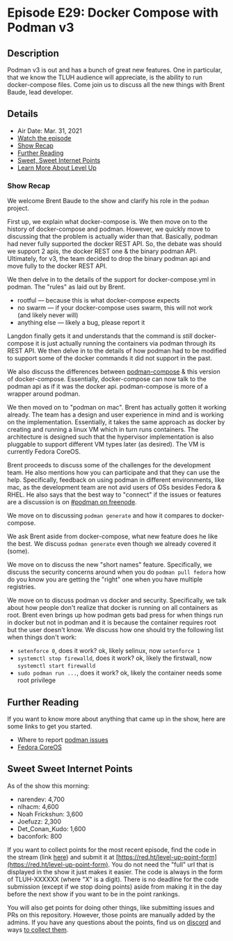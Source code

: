 # Episode E29: Docker Compose with Podman v3

## Description

Podman v3 is out and has a bunch of great new features. One in particular, that we know the TLUH audience will appreciate, is the ability to run docker-compose files. Come join us to discuss all the new things with Brent Baude, lead developer.

## Details

* Air Date: Mar. 31, 2021
* [Watch the episode](https://www.youtube.com/watch?v=hyOXwzvLXOM)
* [Show Recap](#show-recap)
* [Further Reading](#further-reading)
* [Sweet, Sweet Internet Points](#sweet-sweet-internet-points)
* [Learn More About Level Up](https://red.ht/leveluphour)

### Show Recap

We welcome Brent Baude to the show and clarify his role in the `podman` project.

First up, we explain what docker-compose is.
We then move on to the history of docker-compose and podman.
However, we quickly move to discussing that the problem is actually wider than that.
Basically, podman had never fully supported the docker REST API.
So, the debate was should we support 2 apis, the docker REST one & the binary podman API.
Ultimately, for v3, the team decided to drop the binary podman api and move fully to the docker REST API.

We then delve in to the details of the support for docker-compose.yml in podman.
The "rules" as laid out by Brent.

* rootful — because this is what docker-compose expects
* no swarm — if your docker-compose uses swarm, this will not work (and likely never will)
* anything else — likely a bug, please report it

Langdon finally gets it and understands that the command is *still* docker-compose it is just actually running the containers via podman through its REST API.
We then delve in to the details of how podman had to be modified to support some of the docker commands it did not support in the past.

We also discuss the differences between [podman-compose](https://github.com/containers/podman-compose) & this version of docker-compose.
Essentially, docker-compose can now talk to the podman api as if it was the docker api.
podman-compose is more of a wrapper around podman.

We then moved on to "podman on mac".
Brent has actually gotten it working already.
The team has a design and user experience in mind and is working on the implementation.
Essentially, it takes the same approach as docker by creating and running a linux VM which in turn runs containers.
The architecture is designed such that the hypervisor implementation is also pluggable to support different VM types later (as desired).
The VM is currently Fedora CoreOS.

Brent proceeds to discuss some of the challenges for the development team.
He also mentions how you can participate and that they can use the help.
Specifically, feedback on using podman in different environments, like mac, as the development team are not avid users of OSs besides Fedora & RHEL.
He also says that the best way to "connect" if the issues or features are a discussion is on [#podman on freenode](ircs://chat.freenode.net/podman).

We move on to discussing `podman generate` and how it compares to docker-compose.

We ask Brent aside from docker-compose, what new feature does he like the best.
We discuss `podman generate` even though we already covered it (some).

We move on to discuss the new "short names" feature.
Specifically, we discuss the security concerns around when you do `podman pull fedora` how do you know you are getting the "right" one when you have multiple registries.

We move on to discuss podman vs docker and security.
Specifically, we talk about how people don't realize that docker is running on all containers as root.
Brent even brings up how podman gets bad press for when things run in docker but not in podman and it is because the container requires root but the user doesn't know.
We discuss how one should try the following list when things don't work:

* `setenforce 0`, does it work? ok, likely selinux, now `setenforce 1`
* `systemctl stop firewalld`, does it work? ok, likely the firstwall, now `systemctl start firewalld`
* `sudo podman run ...`, does it work? ok, likely the container needs some root privilege

## Further Reading

If you want to know more about anything that came up in the show, here are some links to get you started.

* Where to report [podman issues](https://github.com/containers/podman/issues)
* [Fedora CoreOS](https://getfedora.org/en/coreos?stream=stable)

## Sweet Sweet Internet Points

As of the show this morning:

* narendev:          4,700
* nlhacm:            4,600
* Noah Frickshun:    3,600
* Joefuzz:           2,300
* Det_Conan_Kudo:    1,600
* baconfork:           800

If you want to collect points for the most recent episode, find the code in the stream (link [here](#details)) and submit it at [https://red.ht/level-up-point-form](https://red.ht/level-up-point-form).
You do not need the "full" url that is displayed in the show it just makes it easier.
The code is always in the form of TLUH-XXXXXX (where "X" is a digit).
There is no deadline for the code submission (except if we stop doing points) aside from making it in the day before the next show if you want to be in the point rankings.

You will also get points for doing other things, like submitting issues and PRs on this repository.
However, those points are manually added by the admins.
If you have any questions about the points, find us on [discord](https://discord.gg/5VMVGJt) and ways [to collect them](../activities.md).
